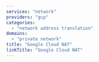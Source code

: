 ```yaml
---
services: "network"
providers: "gcp"
categories: 
  - "network address translation"
domains:
  - "private network" 
title: "Google Cloud NAT"
linkTitle: "Google Cloud NAT"
---
```


